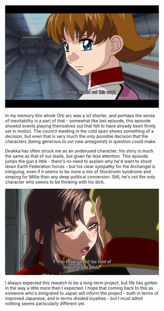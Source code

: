 ![](turnedout.jpg)

In my memory this whole Orb arc was a lot shorter, and perhaps the sense of inevitability is a part of that - somewhat like last episode, this episode showed events playing themselves out that felt to have already been firmly set in motion. The council meeting in the cold open shows something of a decision, but even that is very much the only possible decision that the characters (being generous to our new antagonist) in question could make.


Deakka has often struck me as an underused character; his story is much the same as that of our leads, but given far less attention. This episode jumps the gun a little - there's no need to explain why he'd want to shoot down Earth Federation forces - but his clear sympathy for the Archangel is intriguing, even if it seems to be more a mix of Stockholm syndrome and simping for Millie than any deep political conversion. Still, he's not the only character who seems to be thinking with his dick.

![](fond.jpg)

I always expected this rewatch to be a long-term project, but life has gotten in the way a little more than I expected. I hope that coming back to this as someone who's emigrated to Japan will inform the project - both in terms of improved Japanese, and in terms divided loyalties - but I must admit nothing seems particularly different yet.
